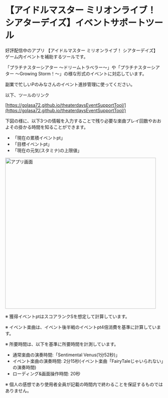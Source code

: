 # 【アイドルマスター ミリオンライブ！ シアターデイズ】イベントサポートツール

好評配信中のアプリ 【アイドルマスター ミリオンライブ！ シアターデイズ】 ゲーム内イベントを補助するツールです。

「プラチナスターシアター ～ドリームトラベラー～」や「プラチナスターシアター ～Growing Storm！～」の様な形式のイベントに対応しています。

副業で忙しいPのみなさんのイベント進捗管理に使ってください。

以下、ツールのリンク

[https://golasa72.github.io/theaterdaysEventSupportTool/](https://golasa72.github.io/theaterdaysEventSupportTool/)

下図の様に、以下3つの情報を入力することで残り必要な楽曲プレイ回数やおおよその掛かる時間を知ることができます。
- 「現在の累積イベントpt」
- 「目標イベントpt」
- 「現在の元気(スタミナ)の上限値」

<img width="480" alt="アプリ画面" src="https://i.imgur.com/8P6Va9d.png">

※ 獲得イベントptはスコアランクSを想定して計算しています。

※ イベント楽曲は、イベント後半戦のイベントpt4倍消費を基準に計算しています。

※ 所要時間は、以下を基準に所要時間を計測しています。
- 通常楽曲の演奏時間:「Sentimental Venus(1分52秒)」
- イベント楽曲の演奏時間: 2分15秒(イベント楽曲「FairyTaleじゃいられない」の演奏時間)
- ローディング&画面操作時間: 20秒

※ 個人の感想であり使用者全員が記載の時間内で終わることを保証するものではありません。